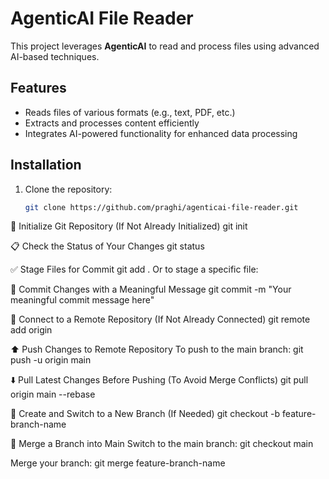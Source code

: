 # AgenticAI File Reader

This project leverages **AgenticAI** to read and process files using advanced AI-based techniques.

## Features
- Reads files of various formats (e.g., text, PDF, etc.)
- Extracts and processes content efficiently
- Integrates AI-powered functionality for enhanced data processing

## Installation

1. Clone the repository:
   ```bash
   git clone https://github.com/praghi/agenticai-file-reader.git

🔧 Initialize Git Repository (If Not Already Initialized)
git init

📋 Check the Status of Your Changes
git status

✅ Stage Files for Commit
git add .
Or to stage a specific file:

💬 Commit Changes with a Meaningful Message
git commit -m "Your meaningful commit message here"

🔗 Connect to a Remote Repository (If Not Already Connected)
git remote add origin <your repo>

⬆️ Push Changes to Remote Repository
To push to the main branch:
git push -u origin main

⬇️ Pull Latest Changes Before Pushing (To Avoid Merge Conflicts)
git pull origin main --rebase

🌿 Create and Switch to a New Branch (If Needed)
git checkout -b feature-branch-name

🔄 Merge a Branch into Main
Switch to the main branch:
git checkout main

Merge your branch:
git merge feature-branch-name
